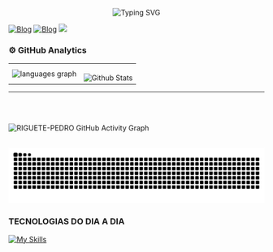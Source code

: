 <p align="center">
  <img src="https://readme-typing-svg.demolab.com?font=Fira+Code&pause=1200&color=00C853&center=true&vCenter=true&size=28&width=800&lines=Ol%C3%A1%2C+eu+sou+o+Pedro+Henrique!;Estudante+de+ADS+%7C+Web%2C+Banco+de+Dados+e+Redes;%F0%9F%8E%A8+%2B+%E2%9A%99%EF%B8%8F+criatividade,+Inova%C3%A7%C3%A3o" alt="Typing SVG" />
</p>


[![Blog](https://img.shields.io/badge/WhatsApp-25D366?style=for-the-badge&logo=whatsapp&logoColor=white)](https://wa.me/28999534886)
[![Blog](https://img.shields.io/badge/Instagram-E4405F?style=for-the-badge&logo=instagram&logoColor=white)](https://www.instagram.com/ph_riguete?igsh=OGVteWZzeDl3eW1p)
<a href = "mailto:riguetepedro0@gmail.com"><img loading="lazy" src="https://img.shields.io/badge/Gmail-D14836?style=for-the-badge&logo=gmail&logoColor=white" target="_blank"></a>




### ⚙️ GitHub Analytics

<table>
  <tr>
    <td>
     <img src="https://github-readme-stats.vercel.app/api/top-langs?username=RIGUETE-PEDRO&locale=pt-br&hide_title=false&layout=compact&card_width=320&langs_count=5&theme=dark&hide_border=false" height="150" alt="languages graph"  />
    </td>
    <td>
      <br />
      <img
        align="left"
        src="https://github-readme-streak-stats.herokuapp.com/?user=iuricode&theme=dark&hide_border=false"
        alt="Github Stats"
    </td>
  </tr>
</table>

--- 




<br>

<br>

<p align="center">
 
![RIGUETE-PEDRO GitHub Activity Graph](https://github-readme-activity-graph.vercel.app/graph?username=RIGUETE-PEDRO&bg_color=000000&color=4fff67&line=4fff67&point=ffffff&area=true&hide_border=true)  

</p>

<br clear="both">

<img src="https://raw.githubusercontent.com/RIGUETE-PEDRO/RIGUETE-PEDRO/output/snake.svg" alt="Snake animation" />


###


###



###
### TECNOLOGIAS DO DIA A DIA
[![My Skills](https://skillicons.dev/icons?i=c,windows,html,css,java,sublime,ps,gitlab,kali,nodejs,powershell,ts,angular,sass,github)]()
##






